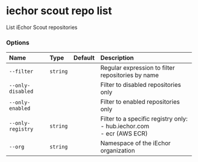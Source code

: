 # iechor scout repo list

<!---MARKER_GEN_START-->
List iEchor Scout repositories

### Options

| Name              | Type     | Default | Description                                                                |
|:------------------|:---------|:--------|:---------------------------------------------------------------------------|
| `--filter`        | `string` |         | Regular expression to filter repositories by name                          |
| `--only-disabled` |          |         | Filter to disabled repositories only                                       |
| `--only-enabled`  |          |         | Filter to enabled repositories only                                        |
| `--only-registry` | `string` |         | Filter to a specific registry only:<br>- hub.iechor.com<br>- ecr (AWS ECR) |
| `--org`           | `string` |         | Namespace of the iEchor organization                                       |


<!---MARKER_GEN_END-->

